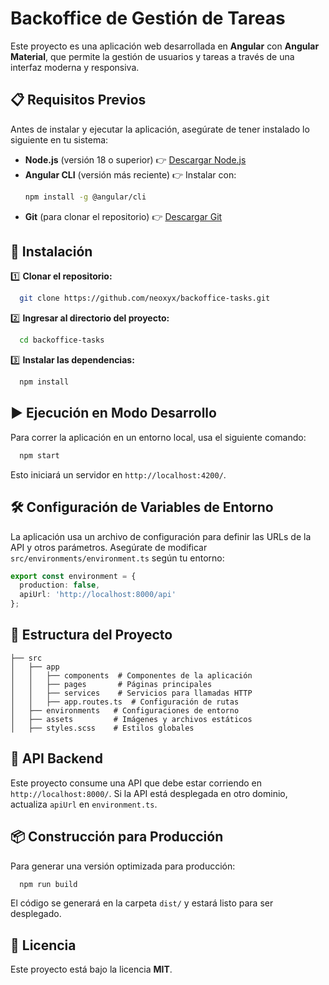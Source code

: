 # Backoffice de Gestión de Tareas

Este proyecto es una aplicación web desarrollada en **Angular** con **Angular Material**, que permite la gestión de usuarios y tareas a través de una interfaz moderna y responsiva.

## 📋 Requisitos Previos

Antes de instalar y ejecutar la aplicación, asegúrate de tener instalado lo siguiente en tu sistema:

- **Node.js** (versión 18 o superior) 👉 [Descargar Node.js](https://nodejs.org/)
- **Angular CLI** (versión más reciente) 👉 Instalar con:
  ```sh
  npm install -g @angular/cli
  ```
- **Git** (para clonar el repositorio) 👉 [Descargar Git](https://git-scm.com/)

## 🚀 Instalación

1️⃣ **Clonar el repositorio:**
```sh
  git clone https://github.com/neoxyx/backoffice-tasks.git
```

2️⃣ **Ingresar al directorio del proyecto:**
```sh
  cd backoffice-tasks
```

3️⃣ **Instalar las dependencias:**
```sh
  npm install
```

## ▶️ Ejecución en Modo Desarrollo

Para correr la aplicación en un entorno local, usa el siguiente comando:
```sh
  npm start
```
Esto iniciará un servidor en `http://localhost:4200/`.

## 🛠️ Configuración de Variables de Entorno

La aplicación usa un archivo de configuración para definir las URLs de la API y otros parámetros. Asegúrate de modificar `src/environments/environment.ts` según tu entorno:

```ts
export const environment = {
  production: false,
  apiUrl: 'http://localhost:8000/api'
};
```

## 📌 Estructura del Proyecto

```
├── src
│   ├── app
│   │   ├── components  # Componentes de la aplicación
│   │   ├── pages       # Páginas principales
│   │   ├── services    # Servicios para llamadas HTTP
│   │   ├── app.routes.ts  # Configuración de rutas
│   ├── environments   # Configuraciones de entorno
│   ├── assets         # Imágenes y archivos estáticos
│   ├── styles.scss    # Estilos globales
```

## 🔌 API Backend

Este proyecto consume una API que debe estar corriendo en `http://localhost:8000/`. Si la API está desplegada en otro dominio, actualiza `apiUrl` en `environment.ts`.

## 📦 Construcción para Producción

Para generar una versión optimizada para producción:
```sh
  npm run build
```
El código se generará en la carpeta `dist/` y estará listo para ser desplegado.

## 📜 Licencia

Este proyecto está bajo la licencia **MIT**.
